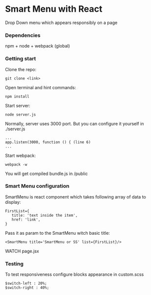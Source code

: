 # Smart Menu with React

Drop Down menu which appears responsibly on a page

### Dependencies

npm + node + webpack (global)

### Getting start

Clone the repo:
```
git clone <link>
```

Open terminal and hint commands:
```
npm install
```

Start server:
```
node server.js
```

Normally, server uses 3000 port. But you can configure it yourself in
./server.js
```
...
app.listen(3000, function () { (line 6)
...
```

Start webpack:
 ```
 webpack -w
 ```
 
 You will get compiled bundle.js in /public
 
 
### Smart Menu configuration
 
SmartMenu is react component which takes following array of data to display:
 
 ```
 FirstList={
    title: 'text inside the item',
    href: 'link',
 }
```

Pass it as param to the SmartMenu witch basic title:
 ```
 <SmartMenu title='SmartMenu or SS' list={FirstList}/>
 ```
 
 WATCH page.jsx

### Testing

To test responsiveness configure blocks appearance in custom.scss

 ```
 $switch-left : 20%;
 $switch-right : 40%;
 ```

